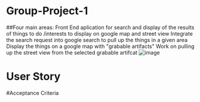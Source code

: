 # Group-Project-1

##Four main areas:  Front End aplication for search and display of the results of things to do /interests to display on google map and street view
	Integrate the search request into google search to pull up the things in a given area
	Display the things on  a google map with "grabable artifacts"
	Work on pulling up the street view from the selected grabable artifcat
![image](https://user-images.githubusercontent.com/62141103/151669407-dfd6e6c3-d8b6-431d-b4af-8f360318ba86.png)

# User Story


#Acceptance Criteria
